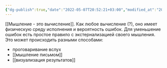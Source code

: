 ```yaml
---
{"dg-publish":true,"date":"2022-05-07T20:52:21+03:00","modified_at":"2022-05-31T21:41:37+03:00","permalink":"/myshlenie-dolzhno-proishodit-vo-vne/","dgHomeLink":false,"dgPassFrontmatter":true}
---
```



[[Мышление - это вычисление]]. Как любое вычисление (?), оно имеет физическую среду исполнения и вероятность ошибок. Для уменьшение ошибок есть простое правило с экстернализацией своего мышления. Это может происходить разными способами:
- проговаривание вслух
- [[мышление письмом]]
- [[визуализация результатов]]
